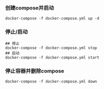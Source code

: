 ### 创建compose并启动

```shell
docker-compose -f docker-compose.yml up -d
```

### 停止/启动

```shell
## 停止
docker-compose -f docker-compose.yml stop
## 启动
docker-compose -f docker-compose.yml start
```

### 停止容器并删除compose
```shell
docker-compose -f docker-compose.yml down
```